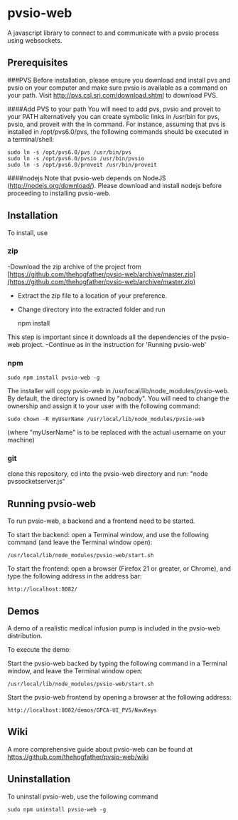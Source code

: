 pvsio-web
=========

A javascript library to connect to and communicate with a pvsio process using websockets.

Prerequisites
-------------
###PVS
Before installation, please ensure you download and install pvs and pvsio on your computer and make sure pvsio is available as a command on your path.
Visit http://pvs.csl.sri.com/download.shtml to download PVS.

####Add PVS to your path
You will need to add pvs, pvsio and proveit to your PATH alternatively you can create symbolic links in /usr/bin for pvs, pvsio, and proveit with the ln command. For instance, assuming that pvs is installed in /opt/pvs6.0/pvs, the following commands should be executed in a terminal/shell:

    sudo ln -s /opt/pvs6.0/pvs /usr/bin/pvs
    sudo ln -s /opt/pvs6.0/pvsio /usr/bin/pvsio
    sudo ln -s /opt/pvs6.0/proveit /usr/bin/proveit

####nodejs
Note that pvsio-web depends on NodeJS (http://nodejs.org/download/). Please download and install nodejs before proceeding to installing pvsio-web.

Installation
------------
To install, use

### zip
-Download the zip archive of the project from [https://github.com/thehogfather/pvsio-web/archive/master.zip](https://github.com/thehogfather/pvsio-web/archive/master.zip)
- Extract the zip file to a location of your preference.
- Change directory into the extracted folder and run

    npm install

 This step is important since it downloads all the dependencies of the pvsio-web project.
-Continue as in the instruction for 'Running pvsio-web'

### npm

    sudo npm install pvsio-web -g

The installer will copy pvsio-web in /usr/local/lib/node_modules/pvsio-web. By default, the directory is owned by "nobody". You will need to change the ownership and assign it to your user with the following command:

    sudo chown -R myUserName /usr/local/lib/node_modules/pvsio-web

(where "myUserName" is to be replaced with the actual username on your machine)

### git
clone this repository, cd into the pvsio-web directory and run: "node pvssocketserver.js"

Running pvsio-web
-----------------
To run pvsio-web, a backend and a frontend need to be started.

To start the backend: open a Terminal window, and use the following command (and leave the Terminal window open):

    /usr/local/lib/node_modules/pvsio-web/start.sh

To start the frontend: open a browser (Firefox 21 or greater, or Chrome), and type the following address in the address bar:

    http://localhost:8082/


Demos
-----
A demo of a realistic medical infusion pump is included in the pvsio-web distribution.

To execute the demo:

Start the pvsio-web backed by typing the following command in a Terminal window, and leave the Terminal window open:

    /usr/local/lib/node_modules/pvsio-web/start.sh

Start the pvsio-web frontend by opening a browser at the following address:

    http://localhost:8082/demos/GPCA-UI_PVS/NavKeys


Wiki
----
A more comprehensive guide about pvsio-web can be found at https://github.com/thehogfather/pvsio-web/wiki


Uninstallation
--------------
To uninstall pvsio-web, use the following command

    sudo npm uninstall pvsio-web -g
